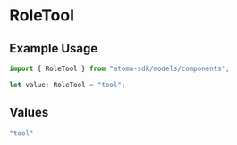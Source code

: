 # RoleTool

## Example Usage

```typescript
import { RoleTool } from "atoma-sdk/models/components";

let value: RoleTool = "tool";
```

## Values

```typescript
"tool"
```
